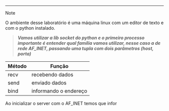 -------

> [!NOTE]
>O ambiente desse laboratório é uma máquina linux com um editor de texto e com o python instalado. 

> ***Vamos utilizar a lib socket do python e o primeiro processo importante é entender qual família vamos utilizar, nesse caso a de rede AF_INET, passando uma tupla com dois parâmetros (host, porta)***

| Método | Função                 |
| ------ | ---------------------- |
| recv   | recebendo dados        |
| send   | enviado dados          |
| bind   | informando o endereço  |
Ao inicializar o server com o AF_INET temos que infor